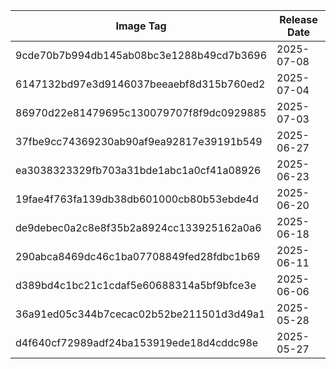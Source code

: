 | Image Tag                                | Release Date |
| ---------------------------------------- | ------------ |
| 9cde70b7b994db145ab08bc3e1288b49cd7b3696 | 2025-07-08   |
| 6147132bd97e3d9146037beeaebf8d315b760ed2 | 2025-07-04   |
| 86970d22e81479695c130079707f8f9dc0929885 | 2025-07-03   |
| 37fbe9cc74369230ab90af9ea92817e39191b549 | 2025-06-27   |
| ea3038323329fb703a31bde1abc1a0cf41a08926 | 2025-06-23   |
| 19fae4f763fa139db38db601000cb80b53ebde4d | 2025-06-20   |
| de9debec0a2c8e8f35b2a8924cc133925162a0a6 | 2025-06-18   |
| 290abca8469dc46c1ba07708849fed28fdbc1b69 | 2025-06-11   |
| d389bd4c1bc21c1cdaf5e60688314a5bf9bfce3e | 2025-06-06   |
| 36a91ed05c344b7cecac02b52be211501d3d49a1 | 2025-05-28   |
| d4f640cf72989adf24ba153919ede18d4cddc98e | 2025-05-27   |

